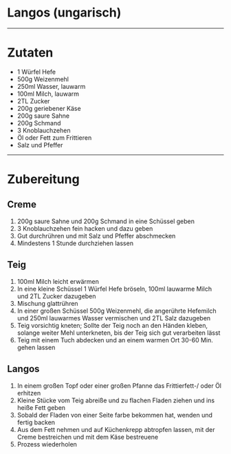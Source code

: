 # Langos (ungarisch)

---
# Zutaten
- 1 Würfel Hefe
- 500g Weizenmehl
- 250ml Wasser, lauwarm
- 100ml Milch, lauwarm
- 2TL Zucker
- 200g geriebener Käse
- 200g saure Sahne
- 200g Schmand
- 3 Knoblauchzehen
- Öl oder Fett zum Frittieren
- Salz und Pfeffer


---
# Zubereitung
## Creme
1. 200g saure Sahne und 200g Schmand in eine Schüssel geben
2. 3 Knoblauchzehen fein hacken und dazu geben
3. Gut durchrühren und mit Salz und Pfeffer abschmecken
4. Mindestens 1 Stunde durchziehen lassen

## Teig
1. 100ml Milch leicht erwärmen
2. In eine kleine Schüssel 1 Würfel Hefe bröseln, 100ml lauwarme Milch und 2TL Zucker dazugeben
3. Mischung glattrühren
4. In einer großen Schüssel 500g Weizenmehl, die angerührte Hefemilch und 250ml lauwarmes Wasser vermischen und 2TL Salz dazugeben
5. Teig vorsichtig kneten; Sollte der Teig noch an den Händen kleben, solange weiter Mehl unterkneten, bis der Teig sich gut verarbeiten lässt
6. Teig mit einem Tuch abdecken und an einem warmen Ort 30-60 Min. gehen lassen

## Langos
1. In einem großen Topf oder einer großen Pfanne das Frittierfett-/ oder Öl erhitzen
2. Kleine Stücke vom Teig abreiße und zu flachen Fladen ziehen und ins heiße Fett geben
3. Sobald der Fladen von einer Seite farbe bekommen hat, wenden und fertig backen
4. Aus dem Fett nehmen und auf Küchenkrepp abtropfen lassen, mit der Creme bestreichen und mit dem Käse bestreuene
5. Prozess wiederholen
